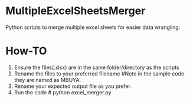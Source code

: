 # MultipleExcelSheetsMerger
Python scripts to merge multiple excel sheets for easier data wrangling.

# How-TO
1. Ensure the files(.xlsx) are in the same folder/directory as the scripts
2. Rename the files to your preferred filename #Note in the sample code they are named as MBUYA.
3. Rename your expected output file as you prefer.
4. Run the code # python excel_merger.py

